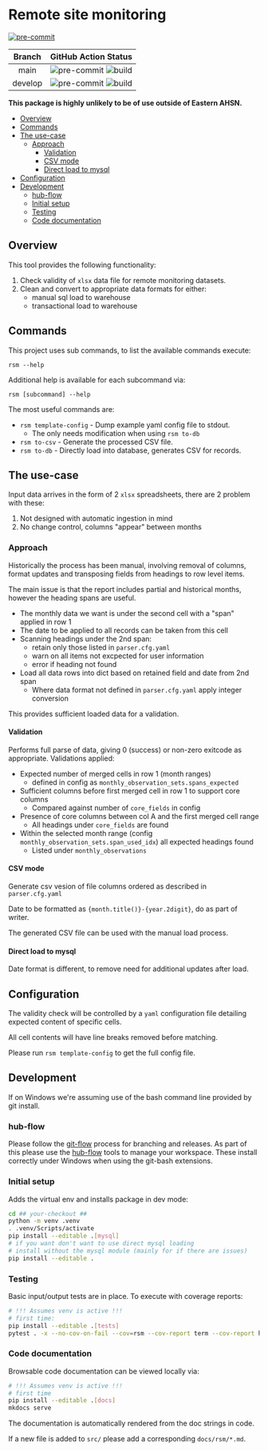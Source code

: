 # Remote site monitoring <!-- omit in toc -->

[![pre-commit](https://img.shields.io/badge/pre--commit-enabled-brightgreen?logo=pre-commit&logoColor=white)](https://github.com/pre-commit/pre-commit)

| Branch  |                   GitHub Action Status                    |
| :-----: | :-------------------------------------------------------: |
|  main   |    ![pre-commit][pre-commit-main] ![build][build-main]    |
| develop | ![pre-commit][pre-commit-develop] ![build][build-develop] |

**This package is highly unlikely to be of use outside of Eastern AHSN.**

- [Overview](#overview)
- [Commands](#commands)
- [The use-case](#the-use-case)
  - [Approach](#approach)
    - [Validation](#validation)
    - [CSV mode](#csv-mode)
    - [Direct load to mysql](#direct-load-to-mysql)
- [Configuration](#configuration)
- [Development](#development)
  - [hub-flow](#hub-flow)
  - [Initial setup](#initial-setup)
  - [Testing](#testing)
  - [Code documentation](#code-documentation)

## Overview

This tool provides the following functionality:

1. Check validity of `xlsx` data file for remote monitoring datasets.
1. Clean and convert to appropriate data formats for either:
   - manual sql load to warehouse
   - transactional load to warehouse

## Commands

This project uses sub commands, to list the available commands execute:

```console
rsm --help
```

Additional help is available for each subcommand via:

```console
rsm [subcommand] --help
```

The most useful commands are:

- `rsm template-config` - Dump example yaml config file to stdout.
  - The only needs modification when using `rsm to-db`
- `rsm to-csv` - Generate the processed CSV file.
- `rsm to-db` - Directly load into database, generates CSV for records.

## The use-case

Input data arrives in the form of 2 `xlsx` spreadsheets, there are 2 problem with these:

1. Not designed with automatic ingestion in mind
1. No change control, columns "appear" between months

### Approach

Historically the process has been manual, involving removal of columns, format updates and transposing fields from
headings to row level items.

The main issue is that the report includes partial and historical months, however the heading spans are useful.

- The monthly data we want is under the second cell with a "span" applied in row 1
- The date to be applied to all records can be taken from this cell
- Scanning headings under the 2nd span:
  - retain only those listed in `parser.cfg.yaml`
  - warn on all items not excpected for user information
  - error if heading not found
- Load all data rows into dict based on retained field and date from 2nd span
  - Where data format not defined in `parser.cfg.yaml` apply integer conversion

This provides sufficient loaded data for a validation.

#### Validation

Performs full parse of data, giving 0 (success) or non-zero exitcode as appropriate.  Validations applied:

- Expected number of merged cells in row 1 (month ranges)
  - defined in config as `monthly_observation_sets.spans_expected`
- Sufficient columns before first merged cell in row 1 to support core columns
  - Compared against number of `core_fields` in config
- Presence of core columns between col A and the first merged cell range
  - All headings under `core_fields` are found
- Within the selected month range (config `monthly_observation_sets.span_used_idx`) all expected headings found
  - Listed under `monthly_observations`

#### CSV mode

Generate csv vesion of file columns ordered as described in `parser.cfg.yaml`

Date to be formatted as `{month.title()}-{year.2digit}`, do as part of writer.

The generated CSV file can be used with the manual load process.

#### Direct load to mysql

Date format is different, to remove need for additional updates after load.

## Configuration

The validity check will be controlled by a `yaml` configuration file detailing expected content of specific cells.

All cell contents will have line breaks removed before matching.

Please run `rsm template-config` to get the full config file.

## Development

If on Windows we're assuming use of the bash command line provided by git install.

### hub-flow

Please follow the [git-flow] process for branching and releases.  As part of this please use the [hub-flow]
tools to manage your workspace.  These install correctly under Windows when using the git-bash extensions.

### Initial setup

Adds the virtual env and installs package in dev mode:

```bash
cd ## your-checkout ##
python -m venv .venv
. .venv/Scripts/activate
pip install --editable .[mysql]
# if you want don't want to use direct mysql loading
# install without the mysql module (mainly for if there are issues)
pip install --editable .
```

### Testing

Basic input/output tests are in place.  To execute with coverage reports:

```bash
# !!! Assumes venv is active !!!
# first time:
pip install --editable .[tests]
pytest . -x --no-cov-on-fail --cov=rsm --cov-report term --cov-report html --junitxml=junit.xml
```

### Code documentation

Browsable code documentation can be viewed locally via:

```bash
# !!! Assumes venv is active !!!
# first time
pip install --editable .[docs]
mkdocs serve
```

The documentation is automatically rendered from the doc strings in code.

If a new file is added to `src/` please add a corresponding `docs/rsm/*.md`.

<!-- refs -->

[build-develop]: https://github.com/cynapse-ccri/rsm/actions/workflows/build.yaml/badge.svg?branch=develop
[build-main]: https://github.com/cynapse-ccri/rsm/actions/workflows/build.yaml/badge.svg?branch=main
[git-flow]: https://datasift.github.io/gitflow/IntroducingGitFlow.html
[hub-flow]: https://datasift.github.io/gitflow/TheHubFlowTools.html
[pre-commit-develop]: https://github.com/cynapse-ccri/rsm/actions/workflows/pre-commit.yaml/badge.svg?branch=develop
[pre-commit-main]: https://github.com/cynapse-ccri/rsm/actions/workflows/pre-commit.yaml/badge.svg?branch=main
